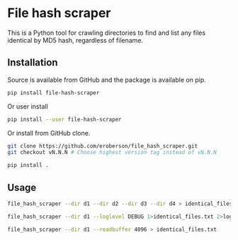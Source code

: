 # File hash scraper
This is a Python tool for crawling directories to find and list any files identical by MD5 hash, regardless of filename.

## Installation
Source is available from GitHub and the package is available on pip.

```bash
pip install file-hash-scraper
```

Or user install

```bash
pip install --user file-hash-scraper
```

Or install from GitHub clone.

```bash
git clone https://github.com/eroberson/file_hash_scraper.git
git checkout vN.N.N # Choose highest version tag instead of vN.N.N

pip install .
```

## Usage
```bash
file_hash_scraper --dir d1 --dir d2 --dir d3 --dir d4 > identical_files.txt
```

```bash
file_hash_scraper --dir d1 --loglevel DEBUG 1>identical_files.txt 2>log
```

```bash
file_hash_scraper --dir d1 --readbuffer 4096 > identical_files.txt
```

